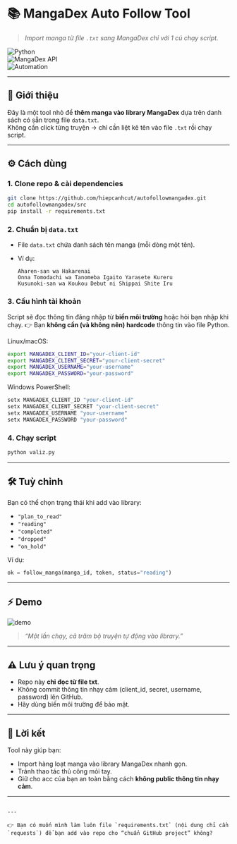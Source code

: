# 📚 MangaDex Auto Follow Tool

> _Import manga từ file `.txt` sang MangaDex chỉ với 1 cú chạy script._

![Python](https://img.shields.io/badge/Python-3.10%2B-blue?logo=python)  
![MangaDex API](https://img.shields.io/badge/MangaDex-API-orange)  
![Automation](https://img.shields.io/badge/Automation-Yes-brightgreen)

---

## 🚀 Giới thiệu

Đây là một tool nhỏ để **thêm manga vào library MangaDex** dựa trên danh sách có sẵn trong file `data.txt`.  
Không cần click từng truyện → chỉ cần liệt kê tên vào file `.txt` rồi chạy script.  

---

## ⚙️ Cách dùng

### 1. Clone repo & cài dependencies
```bash
git clone https://github.com/hiepcanhcut/autofollowmangadex.git
cd autofollowmangadex/src
pip install -r requirements.txt
````

### 2. Chuẩn bị `data.txt`

* File `data.txt` chứa danh sách tên manga (mỗi dòng một tên).
* Ví dụ:

  ```
  Aharen-san wa Hakarenai
  Onna Tomodachi wa Tanomeba Igaito Yarasete Kureru
  Kusunoki-san wa Koukou Debut ni Shippai Shite Iru
  ```

### 3. Cấu hình tài khoản

Script sẽ đọc thông tin đăng nhập từ **biến môi trường** hoặc hỏi bạn nhập khi chạy.
👉 Bạn **không cần (và không nên) hardcode** thông tin vào file Python.

Linux/macOS:

```bash
export MANGADEX_CLIENT_ID="your-client-id"
export MANGADEX_CLIENT_SECRET="your-client-secret"
export MANGADEX_USERNAME="your-username"
export MANGADEX_PASSWORD="your-password"
```

Windows PowerShell:

```powershell
setx MANGADEX_CLIENT_ID "your-client-id"
setx MANGADEX_CLIENT_SECRET "your-client-secret"
setx MANGADEX_USERNAME "your-username"
setx MANGADEX_PASSWORD "your-password"
```

### 4. Chạy script

```bash
python valiz.py
```

---

## 🛠 Tuỳ chỉnh

Bạn có thể chọn trạng thái khi add vào library:

* `"plan_to_read"`
* `"reading"`
* `"completed"`
* `"dropped"`
* `"on_hold"`

Ví dụ:

```python
ok = follow_manga(manga_id, token, status="reading")
```

---

## ⚡ Demo

![demo](https://media.giphy.com/media/26ufdipQqU2lhNA4g/giphy.gif)

> *“Một lần chạy, cả trăm bộ truyện tự động vào library.”*

---

## ⚠️ Lưu ý quan trọng

* Repo này **chỉ đọc từ file txt**.
* Không commit thông tin nhạy cảm (client_id, secret, username, password) lên GitHub.
* Hãy dùng biến môi trường để bảo mật.

---

## 🐉 Lời kết

Tool này giúp bạn:

* Import hàng loạt manga vào library MangaDex nhanh gọn.
* Tránh thao tác thủ công mỏi tay.
* Giữ cho acc của bạn an toàn bằng cách **không public thông tin nhạy cảm**.

---

```

---

👉 Bạn có muốn mình làm luôn file `requirements.txt` (nội dung chỉ cần `requests`) để bạn add vào repo cho “chuẩn GitHub project” không?
```
